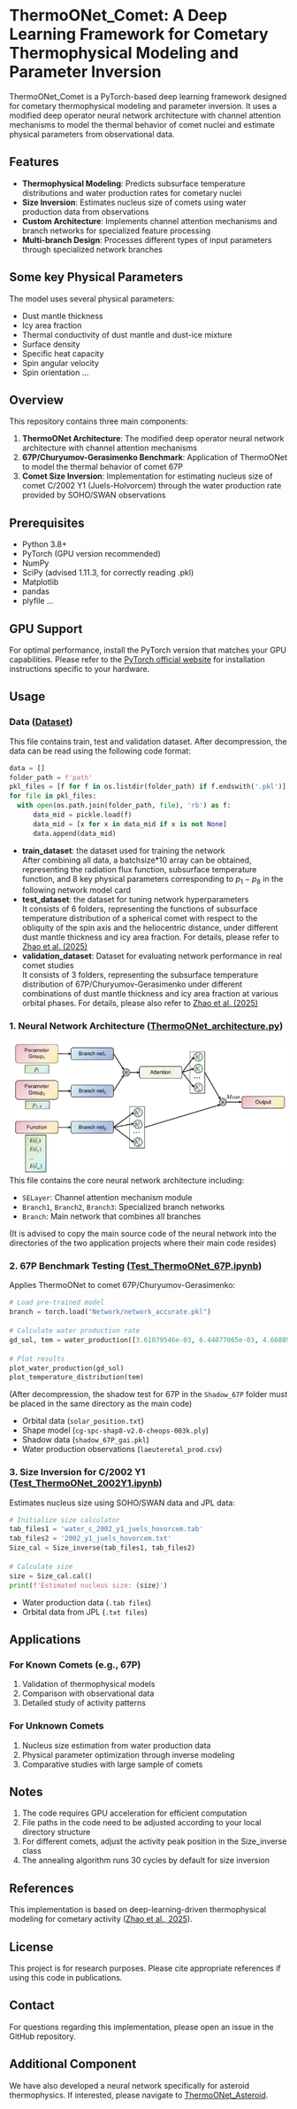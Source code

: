 # ThermoONet_Comet: A Deep Learning Framework for Cometary Thermophysical Modeling and Parameter Inversion
ThermoONet_Comet is a PyTorch-based deep learning framework designed for cometary thermophysical modeling and parameter inversion. It uses a modified deep operator neural network architecture with channel attention mechanisms to model the thermal behavior of comet nuclei and estimate physical parameters from observational data.
## Features
* **Thermophysical Modeling**: Predicts subsurface temperature distributions and water production rates for cometary nuclei
* **Size Inversion**: Estimates nucleus size of comets using water production data from observations
* **Custom Architecture**: Implements channel attention mechanisms and branch networks for specialized feature processing
* **Multi-branch Design**: Processes different types of input parameters through specialized network branches
## Some key Physical Parameters
The model uses several physical parameters:
* Dust mantle thickness
* Icy area fraction
* Thermal conductivity of dust mantle and dust-ice mixture
* Surface density
* Specific heat capacity
* Spin angular velocity
* Spin orientation ...
## Overview
This repository contains three main components:
1. **ThermoONet Architecture**: The modified deep operator neural network architecture with channel attention mechanisms
2. **67P/Churyumov-Gerasimenko Benchmark**: Application of ThermoONet to model the thermal behavior of comet 67P
3. **Comet Size Inversion**: Implementation for estimating nucleus size of comet C/2002 Y1 (Juels-Holvorcem) through the water production rate provided by SOHO/SWAN observations
## Prerequisites
* Python 3.8+
* PyTorch (GPU version recommended)
* NumPy
* SciPy (advised 1.11.3, for correctly reading .pkl)
* Matplotlib
* pandas
* plyfile ...
## GPU Support
For optimal performance, install the PyTorch version that matches your GPU capabilities. Please refer to the [PyTorch official website](https://pytorch.org/) for installation instructions specific to your hardware.
## Usage
### Data ([Dataset](Dataset))
This file contains train, test and validation dataset. After decompression, the data can be read using the following code format:
```python
data = []
folder_path = f'path'
pkl_files = [f for f in os.listdir(folder_path) if f.endswith('.pkl')]
for file in pkl_files:
  with open(os.path.join(folder_path, file), 'rb') as f:
      data_mid = pickle.load(f)
      data_mid = [x for x in data_mid if x is not None]
      data.append(data_mid)
```
* **train_dataset**: the dataset used for training the network  
  After combining all data, a batchsize*10 array can be obtained, representing the radiation flux function, subsurface temperature function, and 8 key physical parameters corresponding to $p_1-p_8$ in the following network model card
* **test_dataset**: the dataset for tuning network hyperparameters  
  It consists of 6 folders, representing the functions of subsurface temperature distribution of a spherical comet with respect to the obliquity of the spin axis and the heliocentric distance, under different dust mantle thickness and icy area fraction. For details, please refer to [Zhao et al. (2025)](https://doi.org/10.1051/0004-6361/202554703)
* **validation_dataset**: Dataset for evaluating network performance in real comet studies  
  It consists of 3 folders, representing the subsurface temperature distribution of 67P/Churyumov-Gerasimenko under different combinations of dust mantle thickness and icy area fraction at various orbital phases. For details, please also refer to [Zhao et al. (2025)](https://doi.org/10.1051/0004-6361/202554703)
### 1. Neural Network Architecture ([ThermoONet_architecture.py](Network/ThermoONet_architecture.py))  
![Neural Network Architecture](images/image.png)  
This file contains the core neural network architecture including:
* ```SELayer```: Channel attention mechanism module
* ```Branch1```, ```Branch2```, ```Branch3```: Specialized branch networks
* ```Branch```: Main network that combines all branches

(It is advised to copy the main source code of the neural network into the directories of the two application projects where their main code resides)
### 2. 67P Benchmark Testing ([Test_ThermoONet_67P.ipynb](Test_67P/Test_ThermoONet_67P.ipynb))
Applies ThermoONet to comet 67P/Churyumov-Gerasimenko:
```python
# Load pre-trained model
branch = torch.load("Network/network_accurate.pkl")

# Calculate water production rate
gd_sol, tem = water_production([3.61079546e-03, 6.44077065e-03, 4.66889659e-02, 4.69151339e-02, 8.94414100e+00])

# Plot results
plot_water_production(gd_sol)
plot_temperature_distribution(tem)
```
(After decompression, the shadow test for 67P in the ```Shadow_67P``` folder must be placed in the same directory as the main code)
* Orbital data (```solar_position.txt```)
* Shape model (```cg-spc-shap8-v2.0-cheops-003k.ply```)
* Shadow data (```shadow_67P_gai.pkl```)
* Water production observations (```laeuteretal_prod.csv```)
### 3. Size Inversion for C/2002 Y1 ([Test_ThermoONet_2002Y1.ipynb](Test_size_2002Y1/Test_ThermoONet_2002Y1.ipynb))
Estimates nucleus size using SOHO/SWAN data and JPL data:
```python
# Initialize size calculator
tab_files1 = 'water_c_2002_y1_juels_hovorcem.tab'
tab_files2 = '2002_y1_juels_hovorcem.txt'
Size_cal = Size_inverse(tab_files1, tab_files2)

# Calculate size
size = Size_cal.cal()
print(f'Estimated nucleus size: {size}')
```
* Water production data (```.tab files```)
* Orbital data from JPL (```.txt files```)
## Applications
### For Known Comets (e.g., 67P)
1. Validation of thermophysical models
2. Comparison with observational data
3. Detailed study of activity patterns
### For Unknown Comets
1. Nucleus size estimation from water production data
2. Physical parameter optimization through inverse modeling
3. Comparative studies with large sample of comets
## Notes
1. The code requires GPU acceleration for efficient computation
2. File paths in the code need to be adjusted according to your local directory structure
3. For different comets, adjust the activity peak position in the Size_inverse class
4. The annealing algorithm runs 30 cycles by default for size inversion
## References
This implementation is based on deep-learning-driven thermophysical modeling for cometary activity ([Zhao et al., 2025](https://doi.org/10.1051/0004-6361/202554703)).
## License
This project is for research purposes. Please cite appropriate references if using this code in publications.
## Contact
For questions regarding this implementation, please open an issue in the GitHub repository.
## Additional Component
We have also developed a neural network specifically for asteroid thermophysics. If interested, please navigate to [ThermoONet_Asteroid](https://github.com/zsjnb7/ThermoONet-Asteroid.git).



